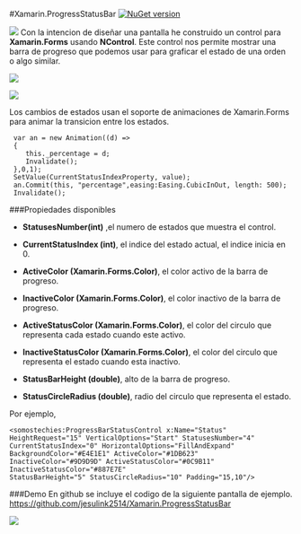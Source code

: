 #Xamarin.ProgressStatusBar
[![NuGet version](https://badge.fury.io/nu/SomosTechies.ProgressStatusBar.svg)](https://badge.fury.io/nu/SomosTechies.ProgressStatusBar)

![](https://somostechies.com/content/images/2017/05/screenshot-1.jpg)
Con la intencion de diseñar una pantalla he construido un control para **Xamarin.Forms** usando **NControl**. Este control nos permite mostrar una barra de progreso que podemos usar para graficar el estado de una orden o algo similar.

[![](https://somostechies.com/content/images/2017/05/2017-05-14-15_59_07-NuGet-Gallery-_-ProgressStatusBar-for-Xamarin-Forms-1-0-0.png)
](https://www.nuget.org/packages/SomosTechies.ProgressStatusBar/)

![](https://somostechies.com/content/images/2017/05/DemoControl.gif)

Los cambios de estados usan el soporte de animaciones de Xamarin.Forms para animar la transicion entre los estados.

     var an = new Animation((d) =>
     {
        this._percentage = d;
        Invalidate();
     },0,1);
     SetValue(CurrentStatusIndexProperty, value);
     an.Commit(this, "percentage",easing:Easing.CubicInOut, length: 500);
     Invalidate();

###Propiedades disponibles

* **StatusesNumber(int)** ,el numero de estados que muestra el control.

* **CurrentStatusIndex (int)**, el indice del estado actual, el indice inicia en 0. 

* **ActiveColor (Xamarin.Forms.Color)**, el color activo de la barra de progreso.

* **InactiveColor (Xamarin.Forms.Color)**, el color inactivo de la barra de progreso.

* **ActiveStatusColor (Xamarin.Forms.Color)**, el color del circulo que representa cada estado cuando este activo.

* **InactiveStatusColor (Xamarin.Forms.Color)**, el color del circulo que representa el estado cuando esta inactivo.

* **StatusBarHeight (double)**, alto de la barra de progreso.

* **StatusCircleRadius (double)**, radio del circulo que representa el estado.
 
Por ejemplo,

    <somostechies:ProgressBarStatusControl x:Name="Status" HeightRequest="15" VerticalOptions="Start" StatusesNumber="4" CurrentStatusIndex="0" HorizontalOptions="FillAndExpand" BackgroundColor="#E4E1E1" ActiveColor="#1DB623" InactiveColor="#9D9D9D" ActiveStatusColor="#0C9B11" InactiveStatusColor="#887E7E"                                      StatusBarHeight="5" StatusCircleRadius="10" Padding="15,10"/>

###Demo
En github se incluye el codigo de la siguiente pantalla de ejemplo. https://github.com/jesulink2514/Xamarin.ProgressStatusBar

![](https://somostechies.com/content/images/2017/05/screenshot.jpg)
